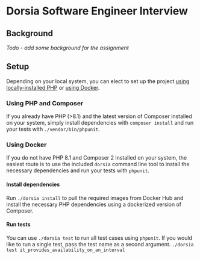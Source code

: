 # Dorsia Software Engineer Interview

## Background

_Todo - add some background for the assignment_

## Setup

Depending on your local system, you can elect to set up the project [using locally-installed PHP](#using-php-and-composer) or [using Docker](#using-docker).

### Using PHP and Composer

If you already have PHP (>8.1) and the latest version of Composer installed on your system, simply install
dependencies with `composer install` and run your tests with `./vendor/bin/phpunit`.

### Using Docker

If you do not have PHP 8.1 and Composer 2 installed on your system, the easiest route is to use the included `dorsia` 
command line tool to install the necessary dependencies and run your tests with `phpunit`.

#### Install dependencies

Run `./dorsia install` to pull the required images from Docker Hub and install the necessary PHP dependencies 
using a dockerized version of Composer.

#### Run tests

You can use `./dorsia test` to run all test cases using `phpunit`. If you would like to run a single test,
pass the test name as a second argument. `./dorsia test it_provides_availability_on_an_interval`

